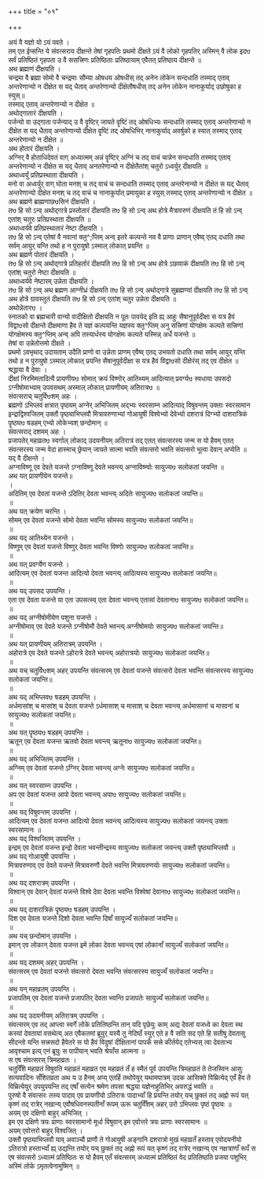 +++
title = "०१"

+++

अयं वै यज्ञो यो ऽयं पवते ।  
तम् एत ईप्सन्ति ये संवत्सराय दीक्षन्ते तेषां गृहपतिः प्रथमो दीक्षते ऽयं वै लोको गृहपतिर् अस्मिन् वै लोक इदᳪ सर्वं प्रतिष्ठितं गृहपता उ वै ससत्त्रिणः प्रतिष्ठिताः प्रतिष्ठायाम् एवैतत् प्रतिष्ठाय दीक्षन्ते ॥  
अथ ब्रह्माणं दीक्षयति ।  
चन्द्रमा वै ब्रह्मा सोमो वै चन्द्रमाः सौम्या ओषधय ओषधीस् तद् अनेन लोकेन सन्दधाति तस्माद् एताव् अन्तरेणान्यो न दीक्षेत स यद् धैताव् अन्तरेणान्यो दीक्षेतौषधीस् तद् अनेन लोकेन नानाकुर्याद् उछोषुका ह स्युस्॥  
तस्माद् एताव् अन्तरेणान्यो न दीक्षेत ॥  
अथोद्गातारं दीक्षयति ।  
पर्जन्यो वा उद्गाता पर्जन्याद् उ वै वॄष्टिर् जायते वॄष्टिं तद् ओषधिभ्यः सन्दधाति तस्माद् एताव् अन्तरेणान्यो न दीक्षेत स यद् धैताव् अन्तरेणान्यो दीक्षेत वॄष्टिं तद् ओषधिभिर् नानाकुर्याद् अवर्षुको ह स्यात् तस्माद् एताव् अन्तरेणान्यो न दीक्षेत ॥  
अथ होतारं दीक्षयति ।  
अग्निर् वै होताधिदेवतं वाग् अध्यात्मम् अन्नं वॄष्टिर् अग्निं च तद् वाचं चान्नेन सन्दधाति तस्माद् एताव् अन्तरेणान्यो न दीक्षेत स यद् धैताव् अनतरेणान्यो न दीक्षेतैतांश् चतुरो ऽध्वर्युर् दीक्षयति ॥  
अथाध्वर्युं प्रतिप्रस्थाता दीक्षयति ।  
मनो वा अध्वर्युर् वाग् घोता मनश् च तद् वाचं च सन्दधाति तस्माद् एताव् अन्तरेनान्यो न दीक्षेत स यद् धैताव् अन्तरेणान्यो दीक्षेत मनश् च तद् वाचं च नानाकुर्यात् प्रमायुका ह स्युस् तस्माद् एताव् अन्तरेणान्यो न दीक्षेत ॥  
अथ ब्रह्मणे ब्राह्मणाछᳪसिनं दीक्षयति ।  
तᳪ हि सो ऽन्व् अथोद्गात्रे प्रस्तोतारं दीक्षयति तᳪ हि सो ऽन्व् अथ होत्रे मैत्रावरुणं दीक्षयति तं हि सो ऽन्व् एतांश् चतुरः प्रतिप्रस्थाता दीक्षयति ॥  
अथाध्वर्यवे प्रतिप्रस्थातारं नेष्टा दीक्षयति ।  
तᳪ हि सो ऽन्व् एतेषां वै नवानां क्ल्̥^;प्तिम् अन्व् इतरे कल्पन्ते नव वै प्राणाः प्राणान् एवैष्व् एतद् दधाति तथा सर्वम् आयुर् यन्ति तथो ह न पुरायुषो ऽस्माल् लोकात् प्रयन्ति ॥  
अथ ब्रह्मणे पोतारं दीक्षयति ।  
तᳪ हि सो ऽन्व् अथोद्गात्रे प्रतिहर्तारं दीक्षयति तᳪ हि सो ऽन्व् अथ होत्रे ऽछावाकं दीक्षयति तᳪ हि सो ऽन्व् एतांश् चतुरो नेष्टा दीक्षयति ॥  
अथाध्वर्यवे नेष्टारम् उन्नेता दीक्षयति ।  
तᳪ हि सो ऽन्व् अथ ब्रह्मण आग्नीध्रं दीक्षयति तᳪ हि सो ऽन्व् अथोद्गात्रे सुब्रह्मण्यां दीक्षयति तᳪ हि सो ऽन्व् अथ होत्रे ग्रावस्तुतं दीक्षयति तᳪ हि सो ऽन्व् एतांश् चतुर उन्नेता दीक्षयति ॥  
अथोन्नेतारᳪ ।  
स्नातको वा ब्रह्मचारी वान्यो वादीक्षितो दीक्षयति न पूतः पावयेद् इति ह्य् आहुः सैषानुपूर्वदीक्षा स यत्र हैवं विद्वाᳪसो दीक्षन्ते दीक्षमाणा हैव ते यज्ञं कल्पयन्ति यज्ञस्य क्ल्̥^प्तिम् अनु सत्त्रिणां योगक्षेमः कल्पते सत्त्रिणां योगक्षेमस्य क्ल्̥^प्तिम् अन्व् अपि तस्यार्धस्य योगक्षेमः कल्पते यस्मिन्न् अर्धे यजन्ते ॥  
तेषां वा उन्नेतोत्तमो दीक्षते ।  
प्रथमो ऽवभृथाद् उदायताम् उदैति प्राणो वा उन्नेता प्राणम् एवैष्व् एतद् उभयतो दधाति तथा सर्वम् आयुर् यन्ति तथो ह न पुरायुषो ऽस्माल् लोकात् प्रयन्ति सैषानुपूर्वदीक्षा स यत्र हैवं विद्वाᳪसो दीक्षेरंस् तद् एव दीक्षेत ॥  
श्रद्धाया वै देवाः ।  
दीक्षां निरमिमतादित्यै प्रायणीयᳪ सोमात् क्रयं विष्णोर् आतिथ्यम् आदित्यात् प्रवर्ग्यᳪ स्वधाया उपसदो ऽग्नीषोमाभ्याम् उपवसथम् अस्माल् लोकात् प्रायणीयम् अतिरात्रᳪ ॥  
संवत्सराच् चतुर्विᳪशम् अहः ।  
ब्रह्मणो ऽभिप्लवं क्षत्रात् पृष्ठ्यम् अग्नेर् अभिजितम् अद्भ्यः स्वरसाम्न आदित्याद् विषुवन्तम् उक्ताः स्वरसामान इन्द्राद्विश्वजितम् उक्तौ पृष्ठ्याभिप्लवौ मित्रावरुणाभ्यां गोआयुषी विश्वेभ्यो देवेभ्यो दशरात्रं दिग्भ्यो दाशरात्रिकं पॄष्ठ्यᳪ षडहम् एभ्यो लोकेभ्यश् छन्दोमान् ॥  
संवत्सराद् दशमम् अहः ।  
प्रजापतेर् महाव्रतᳪ स्वर्गाल् लोकाद् उदयनीयम् अतिरात्रं तद् एतत् संवत्सरस्य जन्म स यो हैवम् एतत् संवत्सरस्य जन्म वेदा हास्माच् छ्रेयान् जायते सात्मा भवति संवत्सरो भवति संवत्सरो भूत्वा देवान् अप्येति ॥  
यद् वै दीक्षन्ते ।  
अग्नाविष्णू एव देवते यजन्ते ऽग्नाविष्णू देवते भवन्त्य् अग्नाविष्ण्वोः सायुज्यᳪ सलोकतां जयन्ति ॥  
अथ यत् प्रायणीयेन यजन्ते॥  
।  
अदितिम् एव देवतां यजन्ते ऽदितिर् देवता भवन्त्य् अदितेः सायुज्यᳪ सलोकतां जयन्ति॥  
॥  
अथ यत् क्रयेण चरन्ति ।  
सोमम् एव देवतां यजन्ते सोमो देवता भवन्ति सोमस्य सायुज्यᳪ सलोकतां जयन्ति॥  
॥  
अथ यद् आतिथ्येन यजन्ते ।  
विष्णुम् एव देवतां यजन्ते विष्णुर् देवता भवन्ति विष्णोः सायुज्यᳪ सलोकतां जयन्ति॥  
॥  
अथ यत् प्रवर्ग्येण यजन्ते ।  
आदित्यम् एव देवतां यजन्त आदित्यो देवता भवन्त्य् आदित्यस्य सायुज्यᳪ सलोकतां जयन्ति॥  
॥  
अथ यद् उपसद उपयन्ति ।  
एता एव देवता यजन्ते या एता उपसत्स्व् एता देवता भवन्त्य् एतासां देवतानाᳪ सायुज्यᳪ सलोकतां जयन्ति॥  
॥  
अथ यद् अग्नीषोमीयेण पशुना यजन्ते ।  
अग्नीषोमाव् एव देवते यजन्ते ऽग्नीषोमौ देवते भवन्त्य् अग्नीषोमयोः सायुज्यᳪ सलोकतां जयन्ति॥  
॥  
अथ यत् प्रायणीयम् अतिरात्रम् उपयन्ति ।  
अहोरात्रे एव देवते यजन्ते ऽहोरात्रे देवते भवन्त्य् अहोरात्रयोः सायुज्यᳪ सलोकतां जयन्ति॥  
॥  
अथ यच् चतुर्विᳪशम् अहर् उपयन्ति संवत्सरम् एव देवतां यजन्ते संवत्सरो देवता भवन्ति संवत्सरस्य सायुज्यᳪ सलोकतां जयन्ति॥  
॥  
अथ यद् अभिप्लवᳪ षडहम् उपयन्ति ।  
अर्धमासांश् च मासांश् च देवता यजन्ते ऽर्धमासाश् च मासाश् च देवता भवन्त्य् अर्धमासानां च मासानां च सायुज्यᳪ सलोकतां जयन्ति॥  
॥  
अथ यत् पॄष्ठ्यᳪ षडहम् उपयन्ति ।  
ऋतून् एव देवता यजन्त ऋतवो देवता भवन्त्य् ऋतूनाᳪ सायुज्यᳪ सलोकतां जयन्ति॥  
॥  
अथ यद् अभिजितम् उपयन्ति ।  
अग्निम् एव देवतां यजन्ते ऽग्निर् देवता भवन्त्य् अग्नेः सायुज्यᳪ सलोकतां जयन्ति॥  
॥  
अथ यत् स्वरसाम्न उपयन्ति ।  
अप एव देवतां यजन्त आपो देवता भवन्त्य् अपाᳪ सायुज्यᳪ सलोकतां जयन्ति॥  
॥  
अथ यद् विषुवन्तम् उपयन्ति ।  
आदित्यम् एव देवतां यजन्त आदित्यो देवता भवन्त्य् आदित्यस्य सायुज्यᳪ सलोकतां जयन्त्य् उक्ताः स्वरसामानः ॥  
अथ यद् विश्वजितम् उपयन्ति ।  
इन्द्रम् एव देवतां यजन्त इन्द्रो देवता भवन्तीन्द्रस्य सायुज्यᳪ सलोकतां जयन्त्य् उक्तौ पृष्ठ्याभिप्लवौ ॥  
अथ यद् गोआयुषी उपयन्ति ।  
मित्रावरुणाव् एव देवते यजन्ते मित्रावरुणौ देवते भवन्ति मित्रावरुणयोः सायुज्यᳪ सलोकतां जयन्ति॥  
॥  
अथ यद् दशरात्रम् उपयन्ति ।  
विश्वान् एव देवान् देवतां यजन्ते विश्वे देवा देवता भवन्ति विश्वेषां देवानाᳪ सायुज्यᳪ सलोकतां जयन्ति॥  
॥  
अथ यद् दाशरात्रिकं पॄष्ठ्यᳪ षडहम् उपयन्ति ।  
दिश एव देवता यजन्ते दिशो देवता भवन्ति दिषाँ सायुज्यँ सलोकतां जयन्ति॥  
॥  
अथ यच् छन्दोमान् उपयन्ति ।  
इमान् एव लोकान् देवता यजन्त इमे लोका देवता भवन्त्य् एषां लोकानाँ सायुज्यँ सलोकतां जयन्ति॥  
॥  
अथ यद् दशमम् अहर् उपयन्ति ।  
संवत्सरम् एव देवतां यजन्ते संवत्सरो देवता भवन्ति संवत्सरस्य सायुज्यँ सलोकतां जयन्ति॥  
॥  
अथ यन् महाव्रतम् उपयन्ति ।  
प्रजापतिम् एव देवतां यजन्ते प्रजापतिर् देवता भवन्ति प्रजापतेः सायुज्यँ सलोकतां जयन्ति॥  
॥  
अथ यद् उदयनीयम् अतिरात्रम् उपयन्ति ।  
संवत्सरम् एव तद् आप्त्वा स्वर्गे लोके प्रतितिष्ठन्ति तान् यदि पृछेयुः काम् अद्य देवतां यजध्वे का देवता स्थ कस्यां देवतायां वसथेत्य् अत एवैकतमां ब्रूयुर् यस्यै तु नेदिष्ठँ स्युर् एते ह वै सति सद एते हि सतीषु देवतासु सीदन्तो यन्ति सत्त्रसदो हैवेतरे स यो हैवं विदुषां दीक्षितानां पापकँ सत्त्रे कीर्तयेद् एतेभ्यस् त्वा देवताभ्य आवृश्चाम इत्य् एनं ब्रूयुः स पापीयान् भवति श्रेयाँस आत्मना ॥  
स एष संवत्सरस् त्रिमहाव्रतः ।  
चतुर्विँशे महाव्रतं विषुवति महाव्रतं महाव्रत एव महाव्रतं तँ ह स्मैतं पूर्व उपयन्ति त्रिमहाव्रतं ते तेजस्विन आसुः सत्यवादिनः सँशितव्रता अथ य उ हैनम् अप्य् एतर्हि तथोपेयुर् यथामपात्रम् उदक आसिक्ते विम्रित्येद् एवँ हैव ते विम्रित्येयुर् उपयुपयन्ति तद् एषाँ सत्येन श्रमेण तपसा श्रद्धया यज्ञेनाहुतिभिर् अवरुद्धं भवति ॥  
पुरुषो वै संवत्सरः तस्य पादाव् एव प्रायणीयो ऽतिरात्रः पादाभ्याँ हि प्रयन्ति तयोर् यच् छुक्लं तद् अह्नो रूपं यत् कृष्णं तद् रात्रेर् नखान्य् एवौषधिवनस्पतीनाँ रूपम् ऊरू चतुर्विँशम् अहर् उरो ऽभिप्लवः पृष्ठं पॄष्ठ्यः ॥  
अयम् एव दक्षिणो बाहुर् अभिजित् ।  
इम एव दक्षिणे त्रयः प्राणाः स्वरसामानो मूर्धा विषुवान् इम एवोत्तरे त्रयः प्राणाः स्वरसामानः ॥  
अयम् एवोत्तरो बाहुर् विश्वजित् ।  
उक्तौ पृष्ठ्याभिप्लवौ याव् अवाञ्चौ प्राणौ ते गोआयुषी अङ्गानि दशरात्रो मुखं महाव्रतँ हस्ताव् एवोदयनीयो ऽतिरात्रो हस्ताभ्याँ ह्य् उद्यन्ति तयोर् यच् छुक्लं तद् अह्नो रूपं यत् कृष्णं तद् रात्रेर् नखान्य् एव नक्षत्राणाँ रूपँ स एष संवत्सरो ऽध्यात्मं प्रतिष्ठितः स यो हैवम् एतँ संवत्सरम् अध्यात्मं प्रतिष्ठितं वेद प्रतितिष्ठति प्रजया पशुभिर् अस्मिं लोके ऽमृतत्वेनामुष्मिन् ॥  
